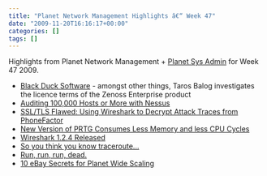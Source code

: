 ```yaml
---
title: "Planet Network Management Highlights â€“ Week 47"
date: "2009-11-20T16:16:17+00:00"
categories: []
tags: []
---
```


Highlights from Planet Network Management + <a href="http://planetsysadmin.com/">Planet Sys Admin</a> for Week 47 2009.
<ul>
	<li><a href="http://www.adventuresinoss.com/?p=1234">Black Duck Software</a> - amongst other things, Taros Balog investigates the licence terms of the Zenoss Enterprise product</li>
	<li><a href="http://blog.tenablesecurity.com/2009/11/auditing-100000-hosts-or-more-with-nessus.html">Auditing 100,000 Hosts or More with Nessus</a></li>
	<li><a href="http://laurachappell.blogspot.com/2009/11/ssltls-flawed-using-wireshark-to.html">SSL/TLS Flawed: Using Wireshark to Decrypt Attack Traces from PhoneFactor</a></li>
	<li><a href="http://www.paessler.com/blog/2009/11/16/prtg-7/new-version-of-prtg-consumes-less-memory-and-less-cpu-cycles">New Version of PRTG Consumes Less Memory and less CPU Cycles</a></li>
	<li><a href="http://www.wireshark.org/news/20091116.html">Wireshark 1.2.4 Released</a></li>
	<li><a href="http://www.netomata.com/blog/brent_chapman/2009/11/13/107">So you think you know traceroute...</a></li>
	<li><a href="http://everythingsysadmin.com/2009/11/run-run-run-dead.html">Run, run, run, dead.</a></li>
	<li><a href="http://highscalability.com/blog/2009/11/17/10-ebay-secrets-for-planet-wide-scaling.html">10 eBay Secrets for Planet Wide Scaling</a></li>
</ul>
